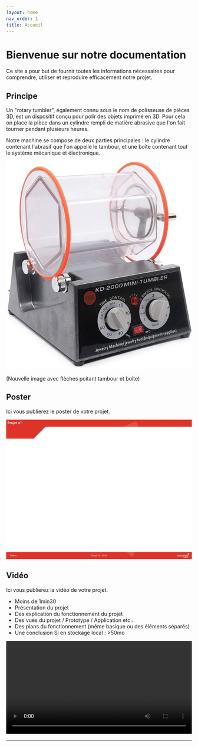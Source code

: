 ```yaml
---
layout: home
nav_order: 1
title: Accueil
---
```


# Bienvenue sur notre documentation

Ce site a pour but de fournir toutes les informations nécessaires pour comprendre, utiliser et reproduire efficacement notre projet.

## Principe

Un "rotary tumbler", également connu sous le nom de polisseuse de pièces 3D, est un dispositif conçu pour polir des objets imprimé en 3D. Pour cela on place la pièce dans un cylindre rempli de matière abrasive que l'on fait tourner pendant plusieurs heures.

Notre machine se compose de deux parties principales : le cylindre contenant l'abrasif que l'on appelle le tambour, et une boîte contenant tout le système mécanique et électronique.

![Illustration vectorielle colorée avec un fond blanc, montrant un atelier équipé pour un projet de conception mécanique, électronique et informatique](images/polisseuse.jpg)

(Nouvelle image avec flèches poitant tambour et boîte)

## Poster

Ici vous publierez le poster de votre projet.

![Poster projet](images/poster.jpg)

## Vidéo

Ici vous publierez la vidéo de votre projet. 
- Moins de 1min30
- Présentation du projet 
- Des explication du fonctionnement du projet
- Des vues du projet / Prototype / Application etc... 
- Des plans du fonctionnement (même basique ou des éléments séparés)
- Une conclusion
Si en stockage local : >50mo

<video src="images/intro_amiens.mp4" controls title="Title"  style="width: 100%;"></video>

---
